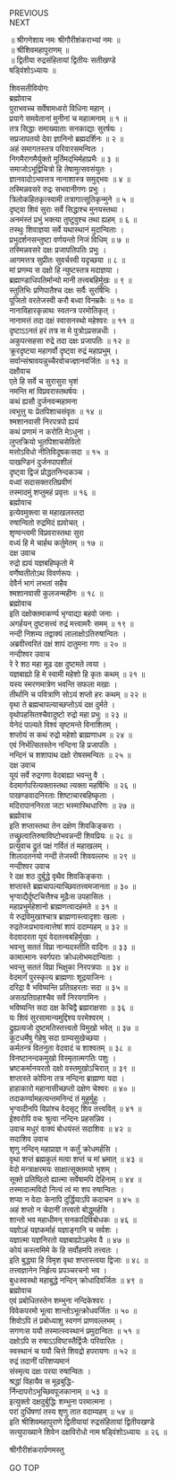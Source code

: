 PREVIOUS  
NEXT  
  
॥ श्रीगणेशाय नमः श्रीगौरीशंकराभ्यां नमः ॥  
॥ श्रीशिवमहापुराणम् ॥  
॥ द्वितीया रुद्रसंहितायां द्वितीयः सतीखण्डे  
षड्विंशोऽध्यायः ॥  
  
शिवसतीवियोगः  
ब्रह्मोवाच  
पुराभवच्च सर्वेषामध्वरो विधिना महान् ।  
प्रयागे समवेतानां मुनीनां च महात्मनाम् ॥ १ ॥  
तत्र सिद्धाः समाख्याताः सनकाद्याः सुरर्षयः ।  
सप्रजापतयो देवा ज्ञानिनो ब्रह्मदर्शिनः ॥ २ ॥  
अहं समागतस्तत्र परिवारसमन्वितः ।  
निगमैरागमैर्युक्तो मूर्तिमद्‌भिर्महाप्रभैः ॥ ३ ॥  
समाजोऽभूद्विचित्रो हि तेषामुत्सवसंयुतः ।  
ज्ञानवादोऽभवत्तत्र नानाशास्त्र समुद्‌भवः ॥ ४ ॥  
तस्मिन्नवसरे रुद्रः सभवानीगणः प्रभुः ।  
त्रिलोकहितकृत्स्वामी तत्रागात्सूतिकृन्मुने ॥ ५ ॥  
दृष्ट्वा शिवं सुराः सर्वे सिद्धाश्च मुनयस्तथा ।  
अनमंस्तं प्रभुं भक्त्या तुष्टुवुश्च तथा ह्यहम् ॥ ६ ॥  
तस्थुः शिवाज्ञया सर्वे यथास्थानं मुदान्विताः ।  
प्रभुदर्शनसन्तुष्टा वर्णयन्तो निजं विधिम् ॥ ७ ॥  
तस्मिन्नवसरे दक्षः प्रजापतिपतिः प्रभुः ।  
आगमत्तत्र सुप्रीतः सुवर्चस्वी यदृच्छया ॥ ८ ॥  
मां प्रणम्य स दक्षो हि न्युष्टस्तत्र मदाज्ञया ।  
ब्रह्माण्डाधिपतिर्मान्यो मानी तत्त्वबहिर्मुखः ॥ ९ ॥  
स्तुतिभिः प्रणिपातैश्च दक्षः सर्वैः सुरर्षिभिः ।  
पूजितो वरतेजस्वी करौ बध्वा विनम्रकैः ॥ १० ॥  
नानाविहारकृन्नाथः स्वतन्त्र परमोतिकृत् ।  
नानामत्तं तदा दक्षं स्वासनस्थो महेश्वरः ॥ ११ ॥  
दृष्टाऽऽनतं हरं तत्र स मे पुत्रोऽप्रसन्नधीः ।  
अकुपत्सहसा रुद्रे तदा दक्षः प्रजापतिः ॥ १२ ॥  
क्रूरदृष्ट्या महागर्वो दृष्ट्वा रुद्रं महाप्रभुम् ।  
सर्वान्संश्रावयन्नुच्चैरवोचज्ज्ञानवर्जितः ॥ १३ ॥  
दक्षौवाच  
एते हि सर्वे च सुरासुरा भृशं  
     नमन्ति मां विप्रवरास्तथर्षयः ।  
कथं ह्यसौ दुर्जनवन्महामना  
     त्वभूत्तु यः प्रेतपिशाचसंवृतः ॥ १४ ॥  
श्मशानवासी निरपत्रपो ह्ययं  
     कथं प्रणामं न करोति मेऽधुना ।  
लुप्तक्रियो भूतपिशाचसेवितो  
     मत्तोऽविधो नीतिविदूषकःसदा ॥ १५ ॥  
पाखण्डिनं दुर्जनपापशीलं  
     दृष्ट्वा द्विजं प्रोद्धतनिन्दकञ्च ।  
वध्वां सदासक्तरतिप्रवीणं  
     तस्मादमुं शप्तुमहं प्रवृत्तः ॥ १६ ॥  
ब्रह्मोवाच  
इत्येवमुक्त्वा स महाखलस्तदा  
     रुषान्वितो रुद्रमिदं ह्यवोचत् ।  
शृण्वन्त्वमी विप्रवरास्तथा सुरा  
     वध्यं हि मे चार्हथ कर्तुमेतम् ॥ १७ ॥  
दक्ष उवाच  
रुद्रो ह्ययं यज्ञबहिष्कृतो मे  
     वर्णेष्वतीतोऽथ विवर्णरूपः ।  
देवैर्न भागं लभतां सहैव  
     श्मशानवासी कुलजन्महीनः ॥ १८ ॥  
ब्रह्मोवाच  
इति दक्षोक्तमाकर्ण्य भृग्वाद्या बहवो जनाः ।  
अगर्हयन् दुष्टसत्त्वं रुद्रं मत्त्वामरैः समम् ॥ १९ ॥  
नन्दी निशम्य तद्वाक्यं लालाक्षोऽतिरुषान्वितः ।  
अब्रवीत्त्वरितं दक्षं शापं दातुमना गणः ॥ २० ॥  
नन्दीश्वर उवाच  
रे रे शठ महा मूढ दक्ष दुष्टमते त्वया ।  
यज्ञबाह्यो हि मे स्वामी महेशो हि कृतः कथम् ॥ २१ ॥  
यस्य स्मरणमात्रेण भवन्ति सफला मखाः ।  
तीर्थानि च पवित्राणि सोऽयं शप्तो हरः कथम् ॥ २२ ॥  
वृथा ते ब्रह्मचापल्याच्छप्तोऽयं दक्ष दुर्मते ।  
वृथोपहसितश्चैवादुष्टो रुद्रो महा प्रभुः ॥ २३ ॥  
येनेदं पाल्यते विश्वं सृष्टमन्ते विनाशितम् ।  
शप्तोयं स कथं रुद्रो महेशो ब्राह्मणाधम ॥ २४ ॥  
एवं निर्भत्सितस्तेन नन्दिना हि प्रजापतिः ।  
नन्दिनं च शशापाथ दक्षो रोषसमन्वितः ॥ २५ ॥  
दक्ष उवाच  
यूयं सर्वे रुद्रगणा वेदबाह्या भवन्तु वै ।  
वेदमार्गपरित्यक्तास्तथा त्यक्ता महर्षिभिः ॥ २६ ॥  
पाखण्डवादनिरताः शिष्टाचारबहिष्कृताः ।  
मदिरापाननिरता जटा भस्मास्थिधारिणः ॥ २७ ॥  
ब्रह्मोवाच  
इति शप्तास्तथा तेन दक्षेण शिवकिङ्‌कराः ।  
तच्छ्रुत्वातिरुषाविष्टोभवन्नन्दी शिवप्रियः ॥ २८ ॥  
प्रत्युवाच द्रुतं पक्षं गर्वितं तं महाखलम् ।  
शिलादतनयो नन्दी तेजस्वी शिववल्लभः ॥ २९ ॥  
नन्दीश्वर उवाच  
रे दक्ष शठ दुर्बुद्धे वृथैव शिवकिङ्‌कराः ।  
शप्तास्ते ब्रह्मचापल्याच्छिवतत्त्वमजानता ॥ ३० ॥  
भृग्वाद्यैर्दुष्टचित्तैश्च मूढैःस उपहासितः ।  
महाप्रभुर्महेशानो ब्राह्मणत्वादहंमते ॥ ३१ ॥  
ये रुद्रविमुखाश्चात्र ब्राह्मणास्त्वादृशाः खलाः ।  
रुद्रतेजःप्रभावत्वात्तेषां शापं ददाम्यहम् ॥ ३२ ॥  
वेदवादरता यूयं वेदतत्त्वबहिर्मुखाः ।  
भवन्तु सततं विप्रा नान्यदस्तीति वादिनः ॥ ३३ ॥  
कामात्मानः स्वर्गपराः क्रोधलोभमदान्विताः ।  
भवन्तु सततं विप्रा भिक्षुका निरपत्रपाः ॥ ३४ ॥  
वेदमार्गं पुरस्कृत्य ब्राह्मणाः शूद्रयाजिनः ।  
दरिद्रा वै भविष्यन्ति प्रतिग्रहरताः सदा ॥ ३५ ॥  
असत्प्रतिग्रहाश्चैव सर्वे निरयगामिनः ।  
भविष्यन्ति सदा दक्ष केचिद्वै ब्रह्मराक्षसाः ॥ ३६ ॥  
यः शिवं सुरसामान्यमुद्दिश्य परमेश्वरम् ।  
द्रुह्यत्यजो दुष्टमतिस्तत्त्वतो विमुखो भवेत् ॥ ३७ ॥  
कूटधर्मेषु गेहेषु सदा ग्राम्यसुखेच्छया ।  
कर्मतन्त्रं वितनुता वेदवादं च शाश्वतम् ॥ ३८ ॥  
विनष्टानन्दकमुखो विस्मृतात्मगतिः पशुः ।  
भ्रष्टकर्मानयरतो दक्षो वस्तमुखोऽचिरात् ॥ ३९ ॥  
शप्तास्ते कोपिना तत्र नन्दिना ब्राह्मणा यदा ।  
हाहाकारो महानासीच्छप्तो दक्षेण चेश्वरः ॥ ४० ॥  
तदाकर्ण्यामहत्यन्तमनिन्दं तं मुहुर्मुहुः ।  
भृग्वादीनपि विप्रांश्च वेदसृट् शिव तत्त्ववित् ॥ ४१ ॥  
ईश्वरोपि वचः श्रुत्वा नन्दिनः प्रहसन्निव ।  
उवाच मधुरं वाक्यं बोधयंस्तं सदाशिवः ॥ ४२ ॥  
सदाशिव उवाच  
शृणु नन्दिन् महाप्राज्ञ न कर्तुं क्रोधमर्हसि ।  
वृथा शप्तं ब्रह्मकुलं मत्वा शप्तं च मां भ्रमात् ॥ ४३ ॥  
वेदो मन्त्राक्षरमयः साक्षात्सूक्तमयो भृशम् ।  
सूक्ते प्रतिष्ठितो ह्यात्मा सर्वेषामपि देहिनाम् ॥ ४४ ॥  
तस्मादात्मविदो नित्यं त्वं मा शप रुषान्वितः ।  
शप्या न वेदाः केनापि दुर्द्धियाऽपि कदाचन ॥ ४५ ॥  
अहं शप्तो न चेदानीं तत्त्वतो बोद्धुमर्हसि ।  
शान्तो भव महाधीमन् सनकादिविबोधकः ॥ ४६ ॥  
यज्ञोऽहं यज्ञकर्माहं यज्ञाङ्‌गानि च सर्वशः ।  
यज्ञात्मा यज्ञनिरतो यज्ञबाह्योऽहमेव वै ॥ ४७ ॥  
कोयं कस्त्वमिमे के हि सर्वोहमपि तत्त्वतः ।  
इति बुद्ध्या हि विमृश वृथा शप्तास्त्वया द्विजाः ॥ ४८ ॥  
तत्त्वज्ञानेन निर्हृत्य प्रपञ्चरचनो भव ।  
बुधःस्वस्थो महाबुद्धे नन्दिन् क्रोधादिवर्जितः ॥ ४९ ॥  
ब्रह्मोवाच  
एवं प्रबोधितस्तेन शम्भुना नन्दिकेश्वरः ।  
विवेकपरमो भूत्वा शान्तोऽभूत्क्रोधवर्जितः ॥ ५० ॥  
शिवोऽपि तं प्रबोध्याशु स्वगणं प्राणवल्लभम् ।  
सगणःस ययौ तस्मात्स्वस्थानं प्रमुदान्वितः ॥ ५१ ॥  
दक्षोऽपि स रुषाऽऽविष्टस्तैर्द्विजैः परिवारितः ।  
स्वस्थानं च ययौ चित्ते शिवद्रो हपरायणः ॥ ५२ ॥  
रुद्रं तदानीं परिशप्यमानं  
     संस्मृत्य दक्षः परया रुषान्वितः ।  
श्रद्धां विहायैव स मूढबुद्धि-  
     र्निन्दापरोऽभूच्छिवपूजकानाम् ॥ ५३ ॥  
इत्युक्तो दक्षदुर्बुद्धिः शम्भुना परमात्मना ।  
परां दुर्धिषणां तस्य शृणु तात वदाम्यहम् ॥ ५४ ॥  
इति श्रीशिवमहापुराणे द्वितीयायां रुद्रसंहितायां द्वितीयखण्डे  
सत्युपाख्याने शिवेन दक्षविरोधो नाम षड्विंशोऽध्यायः ॥ २६ ॥  
  
  
श्रीगौरीशंकरार्पणमस्तु  
  
GO TOP
